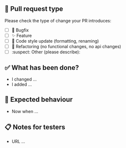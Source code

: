 ## :book: Pull request type
<!-- Select only one option -->

Please check the type of change your PR introduces:
- [ ] :bug: Bugfix
- [ ] :sparkles: Feature
- [ ] :art: Code style update (formatting, renaming)
- [ ] :hammer: Refactoring (no functional changes, no api changes)
- [ ] :suspect: Other (please describe):

## :white_check_mark: What has been done?
<!-- What did you change or add to the project? -->

* I changed ...
* I added ...

## :eyes: Expected behaviour
<!-- What changed after the changes? -->

* Now when ...

## :clipboard: Notes for testers
<!-- Describe how the changes can be tested. -->

* URL ...

